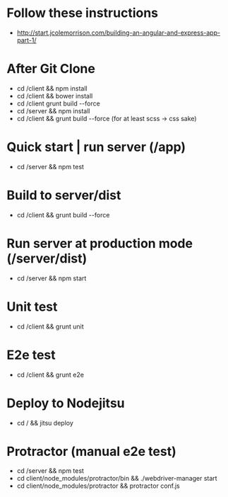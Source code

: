# Follow these instructions
* http://start.jcolemorrison.com/building-an-angular-and-express-app-part-1/

# After Git Clone
* cd /client && npm install
* cd /client && bower install 
* cd /client grunt build --force
* cd /server && npm install
* cd /client && grunt build --force (for at least scss -> css sake)


# Quick start | run server (/app)
* cd /server && npm test

# Build to server/dist
* cd /client && grunt build --force

# Run server at production mode (/server/dist)
* cd /server && npm start

# Unit test
* cd /client && grunt unit

# E2e test
* cd /client && grunt e2e

# Deploy to Nodejitsu
* cd / && jitsu deploy

# Protractor (manual e2e test) 
* cd /server && npm test
* cd client/node_modules/protractor/bin && ./webdriver-manager start
* cd client/node_modules/protractor && protractor conf.js
